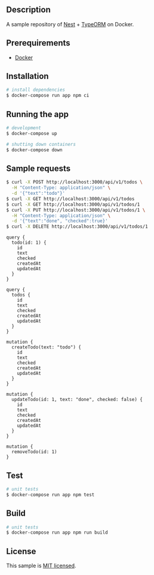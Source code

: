 ## Description

A sample repository of [Nest](https://github.com/nestjs/nest) + [TypeORM](https://github.com/typeorm/typeorm) on Docker.

## Prerequirements

- [Docker](https://www.docker.com/)

## Installation

```bash
# install dependencies
$ docker-compose run app npm ci
```

## Running the app

```bash
# development
$ docker-compose up

# shutting down containers
$ docker-compose down
```

## Sample requests

```bash
$ curl -X POST http://localhost:3000/api/v1/todos \
  -H "Content-Type: application/json" \
  -d '{"text":"todo"}'
$ curl -X GET http://localhost:3000/api/v1/todos
$ curl -X GET http://localhost:3000/api/v1/todos/1
$ curl -X PUT http://localhost:3000/api/v1/todos/1 \
  -H "Content-Type: application/json" \
  -d '{"text":"done", "checked":true}'
$ curl -X DELETE http://localhost:3000/api/v1/todos/1
```

```
query {
  todo(id: 1) {
    id
    text
    checked
    createdAt
    updatedAt
  }
}

query {
  todos {
    id
    text
    checked
    createdAt
    updatedAt
  }
}

mutation {
  createTodo(text: "todo") {
    id
    text
    checked
    createdAt
    updatedAt
  }
}

mutation {
  updateTodo(id: 1, text: "done", checked: false) {
    id
    text
    checked
    createdAt
    updatedAt
  }
}

mutation {
  removeTodo(id: 1)
}
```

## Test

```bash
# unit tests
$ docker-compose run app npm test
```

## Build

```bash
# unit tests
$ docker-compose run app npm run build
```

## License

This sample is [MIT licensed](LICENSE).
